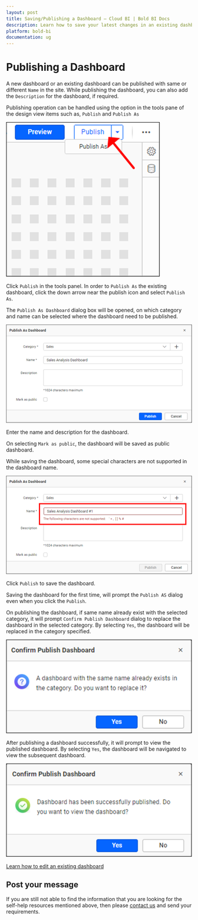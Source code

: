 ```yaml
---
layout: post
title: Saving/Publishing a Dashboard – Cloud BI | Bold BI Docs
description: Learn how to save your latest changes in an existing dashboard or save a new dashboard in Bold BI Cloud.
platform: bold-bi
documentation: ug
---
```


# Publishing a Dashboard

A new dashboard or an existing dashboard can be published with same or different `Name` in the site. While publishing the dashboard, you can also add the `Description` for the dashboard, if required.

Publishing operation can be handled using the option in the tools pane of the design view items such as, `Publish` and `Publish As`

![Publish dashboard icon](/static/assets/cloud/working-with-dashboards/images/publishdashboard_icon.png)

Click `Publish` in the tools panel. In order to `Publish As` the existing dashboard, click the down arrow near the publish icon and select `Publish As`. 

The `Publish As Dashboard` dialog box will be opened, on which category and name can be selected where the dashboard need to be published.

![Publish dashboard dialog](/static/assets/cloud/working-with-dashboards/images/publishadashboard_window.png)

Enter the name and description for the dashboard.

On selecting `Mark as public`, the dashboard will be saved as public dashboard.

While saving the dashboard, some special characters are not supported in the dashboard name.

![Publish dashboard exception](/static/assets/cloud/working-with-dashboards/images/publishadashboard_exception.png)

Click `Publish` to save the dashboard.

Saving the dashboard for the first time, will prompt the `Publish AS` dialog even when you click the `Publish`.

On publishing the dashboard, if same name already exist with the selected category, it will prompt `Confirm Publish Dashboard` dialog to replace the dashboard in the selected category. By selecting `Yes`, the dashboard will be replaced in the category specified.

![Confirm Publish dashboard](/static/assets/cloud/working-with-dashboards/images/publishconfirmdashboard.png)

After publishing a dashboard successfully, it will prompt to view the published dashboard. By selecting `Yes`, the dashboard will be navigated to view the subsequent dashboard.

![Confirm View dashboard](/static/assets/cloud/working-with-dashboards/images/publishconfirmviewdashboard.png)

[Learn how to edit an existing dashboard](/cloud-bi/working-with-dashboards/edit-existing-dashboard/)

## Post your message
If you are still not able to find the information that you are looking for the self-help resources mentioned above, then please [contact us](https://www.boldbi.com/support) and send your requirements.